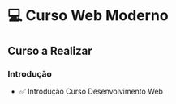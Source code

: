 # :computer: Curso Web Moderno #
## Curso a Realizar 

### Introdução
- :white_check_mark: Introdução Curso Desenvolvimento Web
